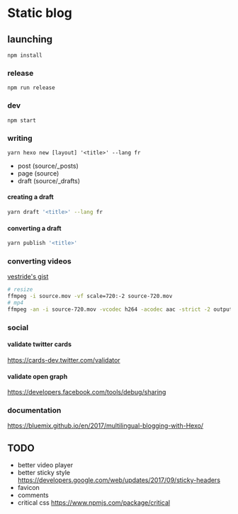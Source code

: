 # Static blog

## launching

```
npm install
```

### release

```
npm run release
```

### dev

```
npm start
```

### writing

```
yarn hexo new [layout] '<title>' --lang fr
```

- post (source/\_posts)
- page (source)
- draft (source/\_drafts)

#### creating a draft

```sh
yarn draft '<title>' --lang fr
```

#### converting a draft

```sh
yarn publish '<title>'
```

### converting videos

[vestride's gist](https://gist.github.com/Vestride/278e13915894821e1d6f)

```sh
# resize
ffmpeg -i source.mov -vf scale=720:-2 source-720.mov
# mp4
ffmpeg -an -i source-720.mov -vcodec h264 -acodec aac -strict -2 output.mp4
```

### social

#### validate twitter cards

https://cards-dev.twitter.com/validator

#### validate open graph

https://developers.facebook.com/tools/debug/sharing

### documentation

https://bluemix.github.io/en/2017/multilingual-blogging-with-Hexo/

## TODO

- better video player
- better sticky style https://developers.google.com/web/updates/2017/09/sticky-headers
- favicon
- comments
- critical css https://www.npmjs.com/package/critical
